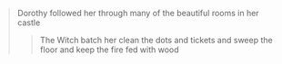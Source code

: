 > Dorothy followed her through many of the beautiful rooms in her castle
>> The Witch batch her clean the dots and tickets and sweep the floor and keep the fire fed with wood
